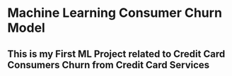 # Machine Learning Consumer Churn Model
<h2>This is my  First ML Project related to Credit Card Consumers Churn from Credit Card Services  </h2>
